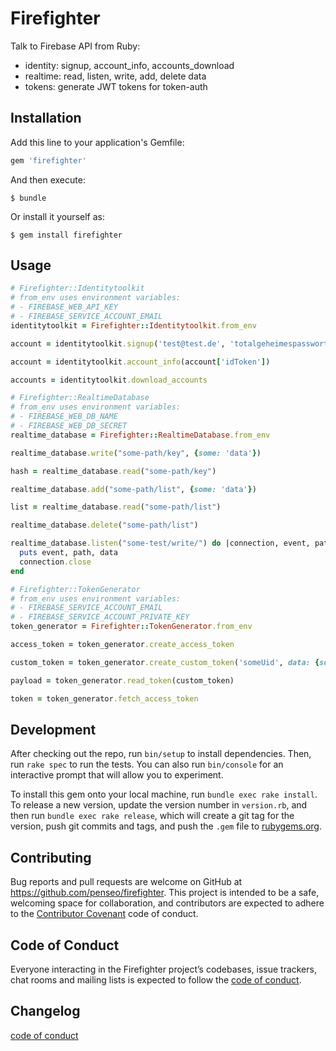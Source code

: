 # Firefighter

Talk to Firebase API from Ruby:

- identity: signup, account_info, accounts_download
- realtime: read, listen, write, add, delete data
- tokens: generate JWT tokens for token-auth

## Installation

Add this line to your application's Gemfile:

```ruby
gem 'firefighter'
```

And then execute:

    $ bundle

Or install it yourself as:

    $ gem install firefighter

## Usage

```ruby
# Firefighter::Identitytoolkit
# from_env uses environment variables:
# - FIREBASE_WEB_API_KEY
# - FIREBASE_SERVICE_ACCOUNT_EMAIL
identitytoolkit = Firefighter::Identitytoolkit.from_env

account = identitytoolkit.signup('test@test.de', 'totalgeheimespasswort')

account = identitytoolkit.account_info(account['idToken'])

accounts = identitytoolkit.download_accounts
```

```ruby
# Firefighter::RealtimeDatabase
# from_env uses environment variables:
# - FIREBASE_WEB_DB_NAME
# - FIREBASE_WEB_DB_SECRET
realtime_database = Firefighter::RealtimeDatabase.from_env

realtime_database.write("some-path/key", {some: 'data'})

hash = realtime_database.read("some-path/key")

realtime_database.add("some-path/list", {some: 'data'})

list = realtime_database.read("some-path/list")

realtime_database.delete("some-path/list")

realtime_database.listen("some-test/write/") do |connection, event, path, data|
  puts event, path, data
  connection.close
end
```

```ruby
# Firefighter::TokenGenerator
# from_env uses environment variables:
# - FIREBASE_SERVICE_ACCOUNT_EMAIL
# - FIREBASE_SERVICE_ACCOUNT_PRIVATE_KEY
token_generator = Firefighter::TokenGenerator.from_env

access_token = token_generator.create_access_token

custom_token = token_generator.create_custom_token('someUid', data: {some: 'payload'})

payload = token_generator.read_token(custom_token)

token = token_generator.fetch_access_token
```

## Development

After checking out the repo, run `bin/setup` to install dependencies. Then, run `rake spec` to run the tests. You can also run `bin/console` for an interactive prompt that will allow you to experiment.

To install this gem onto your local machine, run `bundle exec rake install`. To release a new version, update the version number in `version.rb`, and then run `bundle exec rake release`, which will create a git tag for the version, push git commits and tags, and push the `.gem` file to [rubygems.org](https://rubygems.org).

## Contributing

Bug reports and pull requests are welcome on GitHub at https://github.com/penseo/firefighter. This project is intended to be a safe, welcoming space for collaboration, and contributors are expected to adhere to the [Contributor Covenant](http://contributor-covenant.org) code of conduct.

## Code of Conduct

Everyone interacting in the Firefighter project’s codebases, issue trackers, chat rooms and mailing lists is expected to follow the [code of conduct](https://github.com/penseo/firefighter/blob/master/CODE_OF_CONDUCT.md).

## Changelog

[code of conduct](https://github.com/penseo/firefighter/blob/master/CHANGELOG.md)
